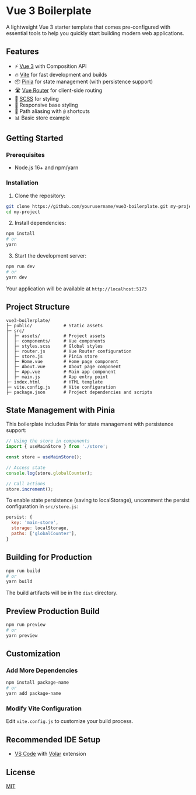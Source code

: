 # Vue 3 Boilerplate

A lightweight Vue 3 starter template that comes pre-configured with essential tools to help you quickly start building modern web applications.

## Features

- ⚡️ [Vue 3](https://vuejs.org/) with Composition API
- 🔥 [Vite](https://vitejs.dev/) for fast development and builds
- 📦 [Pinia](https://pinia.vuejs.org/) for state management (with persistence support)
- 🛣️ [Vue Router](https://router.vuejs.org/) for client-side routing
- 🎨 [SCSS](https://sass-lang.com/) for styling
- 📱 Responsive base styling
- 🔗 Path aliasing with `@` shortcuts
- 📊 Basic store example

## Getting Started

### Prerequisites

- Node.js 16+ and npm/yarn

### Installation

1. Clone the repository:

```bash
git clone https://github.com/yourusername/vue3-boilerplate.git my-project
cd my-project
```

2. Install dependencies:

```bash
npm install
# or
yarn
```

3. Start the development server:

```bash
npm run dev
# or
yarn dev
```

Your application will be available at `http://localhost:5173`

## Project Structure

```
vue3-boilerplate/
├─ public/            # Static assets
├─ src/
│  ├─ assets/         # Project assets
│  ├─ components/     # Vue components
│  ├─ styles.scss     # Global styles
│  ├─ router.js       # Vue Router configuration
│  ├─ store.js        # Pinia store
│  ├─ Home.vue        # Home page component
│  ├─ About.vue       # About page component
│  ├─ App.vue         # Main app component
│  ├─ main.js         # App entry point
├─ index.html         # HTML template
├─ vite.config.js     # Vite configuration
├─ package.json       # Project dependencies and scripts
```

## State Management with Pinia

This boilerplate includes Pinia for state management with persistence support:

```js
// Using the store in components
import { useMainStore } from './store';

const store = useMainStore();

// Access state
console.log(store.globalCounter);

// Call actions
store.increment();
```

To enable state persistence (saving to localStorage), uncomment the persist configuration in `src/store.js`:

```js
persist: {
  key: 'main-store', 
  storage: localStorage,
  paths: ['globalCounter'], 
}
```

## Building for Production

```bash
npm run build
# or
yarn build
```

The build artifacts will be in the `dist` directory.

## Preview Production Build

```bash
npm run preview
# or
yarn preview
```

## Customization

### Add More Dependencies

```bash
npm install package-name
# or 
yarn add package-name
```

### Modify Vite Configuration

Edit `vite.config.js` to customize your build process.

## Recommended IDE Setup

- [VS Code](https://code.visualstudio.com/) with [Volar](https://marketplace.visualstudio.com/items?itemName=Vue.volar) extension

## License

[MIT](LICENSE)
